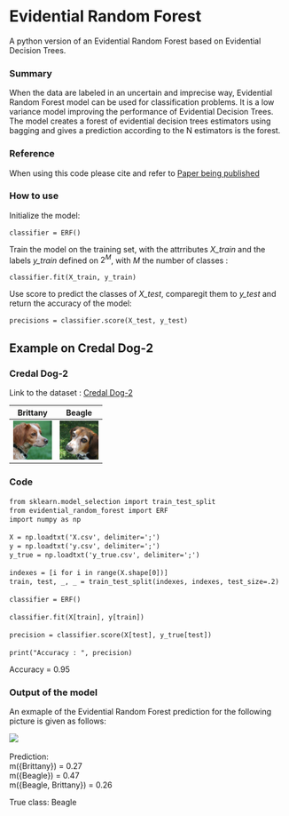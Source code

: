# Evidential Random Forest

A python version of an Evidential Random Forest based on Evidential Decision Trees.

### Summary

When the data are labeled in an uncertain and imprecise way, Evidential Random Forest model can be used for classification problems.
It is a low variance model improving the performance of Evidential Decision Trees.
The model creates a forest of evidential decision trees estimators using bagging and gives a prediction according to the N estimators is the forest.

### Reference

When using this code please cite and refer to [Paper being published](https://github.com/ArthurHoa/evidential-random-forest)


### How to use

Initialize the model:
```
classifier = ERF()
```

Train the model on the training set, with the attrributes *X_train* and the labels *y_train* defined on $2^M$, with *M* the number of classes :
```
classifier.fit(X_train, y_train)
```

Use score to predict the classes of *X_test*, comparegit them to *y_test* and return the accuracy of the model:
```
precisions = classifier.score(X_test, y_test)
```

## Example on Credal Dog-2

### Credal Dog-2

Link to the dataset : [Credal Dog-2](https://github.com/ArthurHoa/credal-datasets)

Brittany | Beagle
:--:|:--:
<img src="https://github.com/ArthurHoa/credal-datasets/blob/master/ressources/pictures/Brittany.jpg?raw=true" width="70"> |  <img src="https://github.com/ArthurHoa/credal-datasets/blob/master/ressources/pictures/Beagle.jpg?raw=true" width="70">  

### Code

```
from sklearn.model_selection import train_test_split
from evidential_random_forest import ERF
import numpy as np

X = np.loadtxt('X.csv', delimiter=';')
y = np.loadtxt('y.csv', delimiter=';')
y_true = np.loadtxt('y_true.csv', delimiter=';')

indexes = [i for i in range(X.shape[0])]
train, test, _, _ = train_test_split(indexes, indexes, test_size=.2)

classifier = ERF()

classifier.fit(X[train], y[train])

precision = classifier.score(X[test], y_true[test])

print("Accuracy : ", precision)
```

Accuracy = 0.95

### Output of the model

An exmaple of the Evidential Random Forest prediction for the following picture is given as follows:

<img src="https://www.dropbox.com/s/2wb8u7y7ol95dar/58.jpg?raw=true" width="120">  
  
Prediction:  
m({Brittany}) = 0.27  
m({Beagle}) = 0.47  
m({Beagle, Brittany}) = 0.26  
  
True class: Beagle
